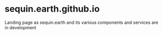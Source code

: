 # sequin.earth.github.io
Landing page as sequin.earth and its various components and services are in development
